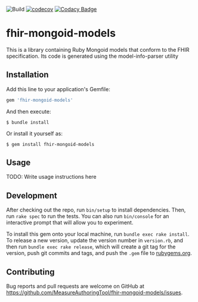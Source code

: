 ![Build](https://github.com/MeasureAuthoringTool/fhir-mongoid-models/workflows/Build/badge.svg)
[![codecov](https://codecov.io/gh/MeasureAuthoringTool/fhir-mongoid-models/branch/master/graph/badge.svg)](https://codecov.io/gh/MeasureAuthoringTool/fhir-mongoid-models)
[![Codacy Badge](https://api.codacy.com/project/badge/Grade/c2b57082ef9040e9aea16bbe778cd269)](https://app.codacy.com/gh/MeasureAuthoringTool/fhir-mongoid-models?utm_source=github.com&utm_medium=referral&utm_content=MeasureAuthoringTool/fhir-mongoid-models&utm_campaign=Badge_Grade_Dashboard)
# fhir-mongoid-models
This is a library containing Ruby Mongoid models that conform to the FHIR specification. Its code is generated using the model-info-parser utility

## Installation

Add this line to your application's Gemfile:

```ruby
gem 'fhir-mongoid-models'
```

And then execute:

    $ bundle install

Or install it yourself as:

    $ gem install fhir-mongoid-models

## Usage

TODO: Write usage instructions here

## Development

After checking out the repo, run `bin/setup` to install dependencies. Then, run `rake spec` to run the tests. You can also run `bin/console` for an interactive prompt that will allow you to experiment.

To install this gem onto your local machine, run `bundle exec rake install`. To release a new version, update the version number in `version.rb`, and then run `bundle exec rake release`, which will create a git tag for the version, push git commits and tags, and push the `.gem` file to [rubygems.org](https://rubygems.org).

## Contributing

Bug reports and pull requests are welcome on GitHub at https://github.com/MeasureAuthoringTool/fhir-mongoid-models/issues.
